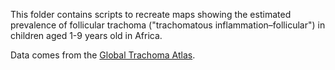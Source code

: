 This folder contains scripts to recreate maps showing the estimated prevalence of follicular trachoma ("trachomatous inflammation–follicular") in children aged 1-9 years old in Africa.

Data comes from the [Global Trachoma Atlas](https://www.trachomaatlas.org/global-trachoma-atlas).
